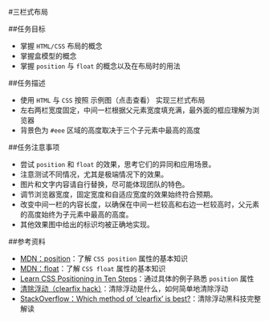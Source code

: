 #三栏式布局

##任务目标

* 掌握 `HTML/CSS` 布局的概念
* 掌握盒模型的概念
* 掌握 `position` 与 `float` 的概念以及在布局时的用法

##任务描述
* 使用 `HTML` 与 `CSS` 按照 示例图（点击查看） 实现三栏式布局
* 左右两栏宽度固定，中间一栏根据父元素宽度填充满，最外面的框应理解为浏览器  
* 背景色为 `#eee` 区域的高度取决于三个子元素中最高的高度  

##任务注意事项

* 尝试 `position` 和 `float` 的效果，思考它们的异同和应用场景。  
* 注意测试不同情况，尤其是极端情况下的效果。  
* 图片和文字内容请自行替换，尽可能体现团队的特色。  
* 调节浏览器宽度，固定宽度和自适应宽度的效果始终符合预期。  
* 改变中间一栏的内容长度，以确保在中间一栏较高和右边一栏较高时，父元素的高度始终为子元素中最高的高度。  
* 其他效果图中给出的标识均被正确地实现。  


##参考资料

* [MDN：position](https://developer.mozilla.org/zh-CN/docs/Web/CSS/position)：了解 `CSS position` 属性的基本知识  
* [MDN：float](https://developer.mozilla.org/en-US/docs/Web/CSS/float)：了解 `CSS float` 属性的基本知识  
* [Learn CSS Positioning in Ten Steps](http://www.barelyfitz.com/screencast/html-training/css/positioning/)：通过具体的例子熟悉 `position` 属性  
* [清除浮动（clearfix hack）](http://zh.learnlayout.com/clearfix.html)：清除浮动是什么，如何简单地清除浮动  
* [StackOverflow：Which method of ‘clearfix’ is best?](http://stackoverflow.com/questions/211383/which-method-of-clearfix-is-best)：清除浮动黑科技完整解读  
